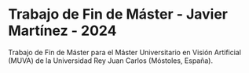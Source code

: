 # Trabajo de Fin de Máster - Javier Martínez - 2024

Trabajo de Fin de Máster para el Máster Universitario en Visión Artificial (MUVA) de la Universidad Rey Juan Carlos (Móstoles, España).
